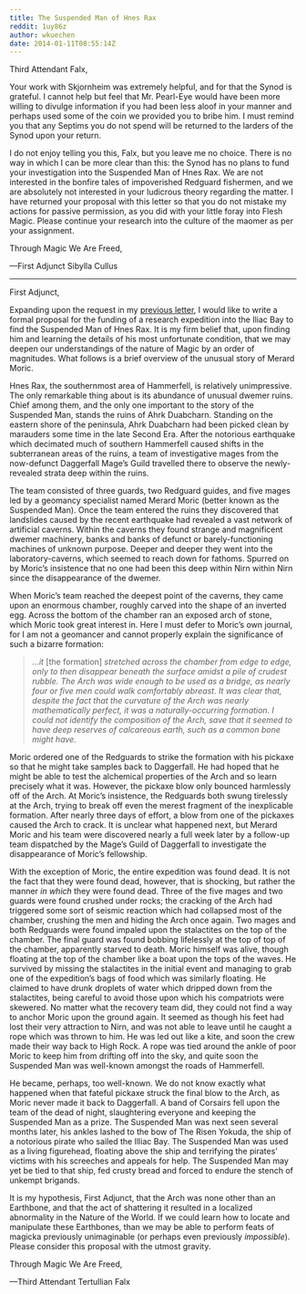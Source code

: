 ```yaml
---
title: The Suspended Man of Hnes Rax
reddit: 1uy86z
author: wkuechen
date: 2014-01-11T08:55:14Z
---
```



Third Attendant Falx,

Your work with Skjornheim was extremely helpful, and for that the Synod is
grateful. I cannot help but feel that Mr. Pearl-Eye would have been more willing
to divulge information if you had been less aloof in your manner and perhaps
used some of the coin we provided you to bribe him. I must remind you that any
Septims you do not spend will be returned to the larders of the Synod upon your
return.

I do not enjoy telling you this, Falx, but you leave me no choice. There is no
way in which I can be more clear than this: the Synod has no plans to fund your
investigation into the Suspended Man of Hnes Rax. We are not interested in the
bonfire tales of impoverished Redguard fishermen, and we are absolutely not
interested in your ludicrous theory regarding the matter. I have returned your
proposal with this letter so that you do not mistake my actions for passive
permission, as you did with your little foray into Flesh Magic. Please continue
your research into the culture of the maomer as per your assignment.

Through Magic We Are Freed,

—First Adjunct Sibylla Cullus

----

First Adjunct,

Expanding upon the request in my [previous letter][0], I would like to write a
formal proposal for the funding of a research expedition into the Iliac Bay to
find the Suspended Man of Hnes Rax. It is my firm belief that, upon finding him
and learning the details of his most unfortunate condition, that we may deepen
our understandings of the nature of Magic by an order of magnitudes. What
follows is a brief overview of the unusual story of Merard Moric.

Hnes Rax, the southernmost area of Hammerfell, is relatively unimpressive. The
only remarkable thing about is its abundance of unusual dwemer ruins. Chief
among them, and the only one important to the story of the Suspended Man, stands
the ruins of Ahrk Duabcharn. Standing on the eastern shore of the peninsula,
Ahrk Duabcharn had been picked clean by marauders some time in the late Second
Era. After the notorious earthquake which decimated much of southern Hammerfell
caused shifts in the subterranean areas of the ruins, a team of investigative
mages from the now-defunct Daggerfall Mage’s Guild travelled there to observe
the newly-revealed strata deep within the ruins.

The team consisted of three guards, two Redguard guides, and five mages led by a
geomancy specialist named Merard Moric (better known as the Suspended Man). Once
the team entered the ruins they discovered that landslides caused by the recent
earthquake had revealed a vast network of artificial caverns. Within the caverns
they found strange and magnificent dwemer machinery, banks and banks of defunct
or barely-functioning machines of unknown purpose. Deeper and deeper they went
into the laboratory-caverns, which seemed to reach down for fathoms. Spurred on
by Moric’s insistence that no one had been this deep within Nirn within Nirn
since the disappearance of the dwemer.

When Moric’s team reached the deepest point of the caverns, they came upon an
enormous chamber, roughly carved into the shape of an inverted egg. Across the
bottom of the chamber ran an exposed arch of stone, which Moric took great
interest in. Here I must defer to Moric’s own journal, for I am not a geomancer
and cannot properly explain the significance of such a bizarre formation:

> *…it* [the formation] *stretched across the chamber from edge to edge, only*
> *to then disappear beneath the surface amidst a pile of crudest rubble. The*
> *Arch was wide enough to be used as a bridge, as nearly four or five men*
> *could walk comfortably abreast. It was clear that, despite the fact that the*
> *curvature of the Arch was nearly mathematically perfect, it was a*
> *naturally-occurring formation. I could not identify the composition of the*
> *Arch, save that it seemed to have deep reserves of calcareous earth, such as*
> *a common bone might have.*

Moric ordered one of the Redguards to strike the formation with his pickaxe so
that he might take samples back to Daggerfall. He had hoped that he might be
able to test the alchemical properties of the Arch and so learn precisely what
it was. However, the pickaxe blow only bounced harmlessly off of the Arch. At
Moric’s insistence, the Redguards both swung tirelessly at the Arch, trying to
break off even the merest fragment of the inexplicable formation. After nearly
three days of effort, a blow from one of the pickaxes caused the Arch to crack.
It is unclear what happened next, but Merard Moric and his team were discovered
nearly a full week later by a follow-up team dispatched by the Mage’s Guild of
Daggerfall to investigate the disappearance of Moric’s fellowship.

With the exception of Moric, the entire expedition was found dead. It is not the
fact that they were found dead, however, that is shocking, but rather the manner
*in which* they were found dead. Three of the five mages and two guards were
found crushed under rocks; the cracking of the Arch had triggered some sort of
seismic reaction which had collapsed most of the chamber, crushing the men and
hiding the Arch once again. Two mages and both Redguards were found impaled upon
the stalactites on the top of the chamber. The final guard was found bobbing
lifelessly at the top of top of the chamber, apparently starved to death. Moric
himself was alive, though floating at the top of the chamber like a boat upon
the tops of the waves. He survived by missing the stalactites in the initial
event and managing to grab one of the expedition’s bags of food which was
similarly floating. He claimed to have drunk droplets of water which dripped
down from the stalactites, being careful to avoid those upon which his
compatriots were skewered. No matter what the recovery team did, they could not
find a way to anchor Moric upon the ground again. It seemed as though his feet
had lost their very attraction to Nirn, and was not able to leave until he
caught a rope which was thrown to him. He was led out like a kite, and soon the
crew made their way back to High Rock. A rope was tied around the ankle of poor
Moric to keep him from drifting off into the sky, and quite soon the Suspended
Man was well-known amongst the roads of Hammerfell.

He became, perhaps, too well-known. We do not know exactly what happened when
that fateful pickaxe struck the final blow to the Arch, as Moric never made it
back to Daggerfall. A band of Corsairs fell upon the team of the dead of night,
slaughtering everyone and keeping the Suspended Man as a prize. The Suspended
Man was next seen several months later, his ankles lashed to the bow of The
Risen Yokuda, the ship of a notorious pirate who sailed the Illiac Bay. The
Suspended Man was used as a living figurehead, floating above the ship and
terrifying the pirates’ victims with his screeches and appeals for help. The
Suspended Man may yet be tied to that ship, fed crusty bread and forced to
endure the stench of unkempt brigands.

It is my hypothesis, First Adjunct, that the Arch was none other than an
Earthbone, and that the act of shattering it resulted in a localized abnormality
in the Nature of the World. If we could learn how to locate and manipulate these
Earthbones, than we may be able to perform feats of magicka previously
unimaginable (or perhaps even previously *impossible*). Please consider this
proposal with the utmost gravity.

Through Magic We Are Freed,

—Third Attendant Tertullian Falx

[0]: ./1thw42
